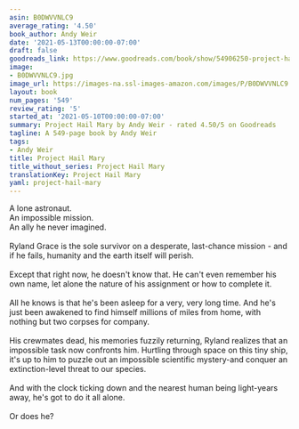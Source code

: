 ```yaml
---
asin: B0DWVVNLC9
average_rating: '4.50'
book_author: Andy Weir
date: '2021-05-13T00:00:00-07:00'
draft: false
goodreads_link: https://www.goodreads.com/book/show/54906250-project-hail-mary
image:
- B0DWVVNLC9.jpg
image_url: https://images-na.ssl-images-amazon.com/images/P/B0DWVVNLC9.01._SCLZZZZZZZ.jpg
layout: book
num_pages: '549'
review_rating: '5'
started_at: '2021-05-10T00:00:00-07:00'
summary: Project Hail Mary by Andy Weir - rated 4.50/5 on Goodreads
tagline: A 549-page book by Andy Weir
tags:
- Andy Weir
title: Project Hail Mary
title_without_series: Project Hail Mary
translationKey: Project Hail Mary
yaml: project-hail-mary
---
```


A lone astronaut.<br />An impossible mission.<br />An ally he never imagined.<br /><br />Ryland Grace is the sole survivor on a desperate, last-chance mission - and if he fails, humanity and the earth itself will perish.<br /><br />Except that right now, he doesn't know that. He can't even remember his own name, let alone the nature of his assignment or how to complete it.<br /><br />All he knows is that he's been asleep for a very, very long time. And he's just been awakened to find himself millions of miles from home, with nothing but two corpses for company.<br /><br />His crewmates dead, his memories fuzzily returning, Ryland realizes that an impossible task now confronts him. Hurtling through space on this tiny ship, it's up to him to puzzle out an impossible scientific mystery-and conquer an extinction-level threat to our species.<br /><br />And with the clock ticking down and the nearest human being light-years away, he's got to do it all alone.<br /><br />Or does he?